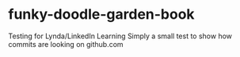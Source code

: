 # funky-doodle-garden-book
Testing for Lynda/LinkedIn Learning
Simply a small test to show how commits are looking on github.com
